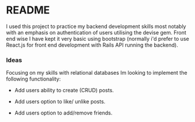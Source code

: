 # README

I used this project to practice my backend development skills most notably with an emphasis on authentication of users utilising the devise gem. Front end wise I have kept it very basic using bootstrap (normally i'd prefer to use React.js for front end development with Rails API running the backend).

### Ideas

Focusing on my skills with relational databases Im looking to implement the following functionality: 

* Add users ability to create (CRUD) posts.

* Add users option to like/ unlike posts.

* Add users option to add/remove friends.
